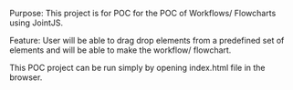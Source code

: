 Purpose:
This project is for POC for the POC of Workflows/ Flowcharts using JointJS.


Feature:
User will be able to drag drop elements from a predefined set of elements and will be able to make the workflow/ flowchart.


This POC project can be run simply by opening index.html file in the browser.
